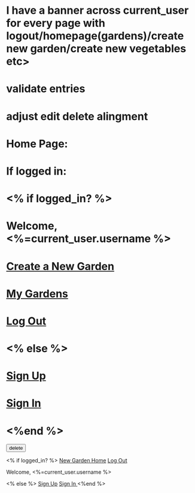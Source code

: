 # I have a banner across current_user for every page with logout/homepage(gardens)/create new garden/create new vegetables etc>
# validate entries
# adjust edit delete alingment
# Home Page:
#    If logged in:
#    <% if logged_in? %>
#   <p>Welcome, <%=current_user.username %></p>
#       <a href="/gardens/new"> Create a New Garden  </a>
#       <a href= "/farmers/current_user.id"> My Gardens</a>
#       <a href="/logout"> Log Out </a>


#     <% else %>
#       <a href="/signup">Sign Up</a>
#       <a href="/login"> Sign In </a>
#     <%end %>
  <input type="submit" value= "delete">


  <% if logged_in? %>
    <a href="/gardens/new">New Garden </a>
    <a href= "/farmers/#{current_user.id}">Home</a>
    <a href="/logout"> Log Out </a>
    <p>Welcome, <%=current_user.username %></p>

  <% else %>
    <a href="/signup">Sign Up</a>
    <a href="/login"> Sign In </a>
  <%end %>
